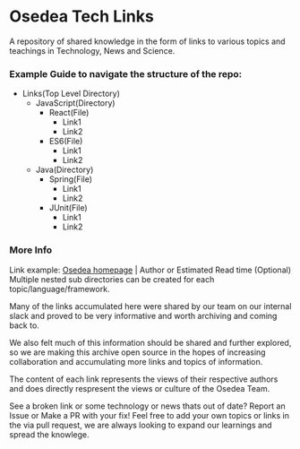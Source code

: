 # Osedea Tech Links
A repository of shared knowledge in the form of links to various topics and teachings in Technology, News and Science.

### Example Guide to navigate the structure of the repo:
* Links(Top Level Directory)
    * JavaScript(Directory)
        * React(File)
            * Link1
            * Link2
        * ES6(File)
            * Link1
            * Link2
    * Java(Directory)
        * Spring(File)
            * Link1
            * Link2
        * JUnit(File)
            * Link1
            * Link2

### More Info
Link example: [Osedea homepage](https://osedea.com/en) | Author or Estimated Read time (Optional)
Multiple nested sub directories can be created for each topic/language/framework.

Many of the links accumulated here were shared by our team on our internal slack and proved to be very informative and worth archiving and coming back to.

We also felt much of this information should be shared and further explored, so we are making this archive open source in the hopes of increasing collaboration and accumulating more links and topics of information.

The content of each link represents the views of their respective authors and does directly respresent the views or culture of the Osedea Team.

See a broken link or some technology or news thats out of date? Report an Issue or Make a PR with your fix!
Feel free to add your own topics or links in the via pull request, we are always looking to expand our learnings and spread the knowlege.
